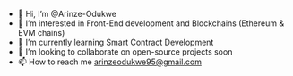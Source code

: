 - 👋 Hi, I’m @Arinze-Odukwe
- 👀 I’m interested in Front-End development and Blockchains (Ethereum & EVM chains)
- 🌱 I’m currently learning Smart Contract Development
- 💞️ I’m looking to collaborate on open-source projects soon
- 📫 How to reach me arinzeodukwe95@gmail.com

<!---
Arinze-Odukwe/Arinze-Odukwe is a ✨ special ✨ repository because its `README.md` (this file) appears on your GitHub profile.
You can click the Preview link to take a look at your changes.
--->
